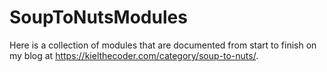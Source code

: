 # SoupToNutsModules

Here is a collection of modules that are documented from start to finish on my blog at https://kielthecoder.com/category/soup-to-nuts/.
